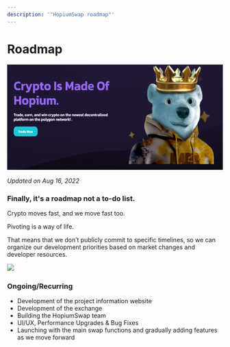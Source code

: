 ```yaml
---
description: '"HopiumSwap roadmap"'
---
```


# Roadmap



![](<.gitbook/assets/intro-header (2).png>)

_Updated on Aug 16, 2022_

### Finally, it's a roadmap not a to-do list.

Crypto moves fast, and we move fast too.

Pivoting is a way of life.

That means that we don’t publicly commit to specific timelines, so we can organize our development priorities based on market changes and developer resources.

![](<.gitbook/assets/coming-soon-neon-sign\_191108-233 (1).webp>)

### Ongoing/Recurring

* Development of the project information website
* Development of the exchange
* Building the HopiumSwap team
* UI/UX, Performance Upgrades & Bug Fixes
* Launching with the main swap functions and gradually adding features as we move forward

